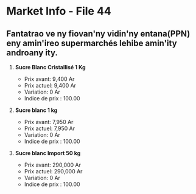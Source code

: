 # Market Info - File 44

## Fantatrao ve ny fiovan'ny vidin'ny entana(PPN) eny amin'ireo supermarchés lehibe amin'ity androany ity.

1. **Sucre Blanc Cristallisé 1 Kg**
   - Prix avant: 9,400 Ar
   - Prix actuel: 9,400 Ar
   - Variation: 0 Ar
   - Indice de prix : 100.00

2. **Sucre blanc 1 kg**
   - Prix avant: 7,950 Ar
   - Prix actuel: 7,950 Ar
   - Variation: 0 Ar
   - Indice de prix : 100.00

3. **Sucre blanc Import 50 kg**
   - Prix avant: 290,000 Ar
   - Prix actuel: 290,000 Ar
   - Variation: 0 Ar
   - Indice de prix : 100.00

